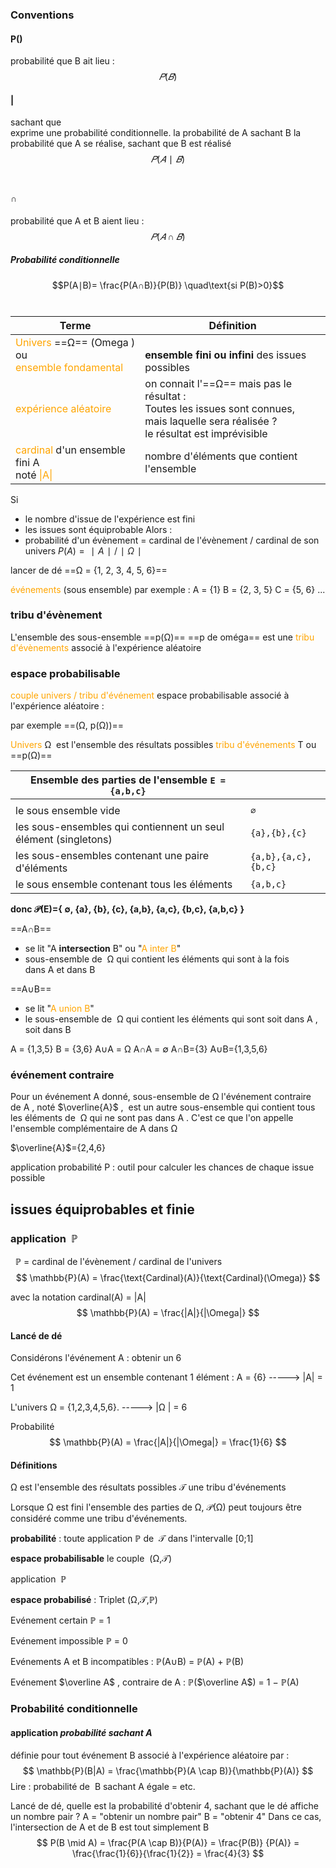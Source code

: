 ### Conventions
#### P()
probabilité que B ait lieu :
$$
𝑃
(
𝐵
)$$
#### |
sachant que<br>exprime une probabilité conditionnelle.
la probabilité de A sachant B
la probabilité que A se réalise, sachant que B est réalisé
$$
𝑃
(
𝐴
∣
𝐵
)$$
<br>


#### ∩

probabilité que A et B aient lieu :
$$𝑃
(
𝐴
∩
𝐵
)$$


##### Probabilité conditionnelle
$$P(A∣B)= \frac{P(A∩B)}{P(B)} \quad\text{si P(B)>0}$$
​ 



| Terme | Définition |
| ----- | ---------- |
|<font color="orange">Univers</font> ==Ω== (Omega )<br>ou<br><font color="orange">ensemble fondamental</font> | <br>**ensemble fini ou infini** des issues possibles |
|<font color="orange">expérience aléatoire</font> | on connait l'==Ω== mais pas  le résultat :<br>Toutes les issues sont connues,<br>mais laquelle sera  réalisée ?<br>le résultat est imprévisible |
| <font color="orange">cardinal</font> d'un ensemble fini A<br>noté <font color="orange">\|A\|</font>| nombre d'éléments que contient l'ensemble|

Si
- le nombre d'issue de l'expérience est fini
- les issues sont équiprobable
Alors :
- probabilité d'un évènement =  cardinal de l'évènement / cardinal de son univers
  $P(A)=∣A∣ / ∣Ω∣​$


lancer de dé
==Ω = {1, 2, 3, 4, 5, 6}==

<font color="orange">événements </font>(sous ensemble) par exemple :
A = {1}
B = {2, 3, 5}
C = {5, 6}
...

### tribu d'évènement

L'ensemble des sous-ensemble  ==p(Ω)==   ==p de oméga==
est une <font color="orange">tribu d'évènements</font> associé à l'expérience aléatoire

### espace probabilisable
<font color="orange">couple univers / tribu d'événement</font>
espace probabilisable associé à l'expérience aléatoire   :

par exemple ==(Ω, p(Ω))==



<font color="orange">Univers</font>  Ω  est l'ensemble des résultats possibles
	<font color="orange">tribu d'événements</font> T ou ==p(Ω)== 

| Ensemble des parties de l'ensemble `E = {a,b,c}`                |                     |
| --------------------------------------------------------------- | ------------------- |
|                                                                 |                     |
| le sous ensemble vide                                           | `∅`                 |
| les sous-ensembles qui contiennent un seul élément (singletons) | `{a},{b},{c}`       |
| les sous-ensembles contenant une paire d'éléments               | `{a,b},{a,c},{b,c}` |
| le sous ensemble contenant tous les éléments                    | `{a,b,c}`           |

**donc 𝒫(E)={ ∅, {a}, {b}, {c}, {a,b}, {a,c}, {b,c}, {a,b,c} }**


  
==A∩B== 
- se lit "A **intersection** B" ou  "<font color="orange">A inter B</font>"
- sous-ensemble de  Ω qui contient les éléments qui sont à la fois dans A et dans B

==A∪B==
- se lit "<font color="orange">A union B</font>"
- le sous-ensemble de  Ω qui contient les éléments qui sont soit dans A , soit dans B

A = {1,3,5}
B = {3,6}
A∪A = Ω
A∩A = ∅
A∩B={3}
A∪B={1,3,5,6}

### événement contraire

Pour un événement A donné, sous-ensemble de Ω
l'événement contraire de A , noté $\overline{A}$ ,  est un autre sous-ensemble
qui contient tous les éléments de  Ω qui ne sont pas dans A .
C'est ce que l'on appelle l'ensemble complémentaire de A dans Ω

$\overline{A}$={2,4,6}





application probabilité P : outil pour calculer les chances de chaque issue  possible


## issues équiprobables et finie

### application  ℙ 
  ℙ  = cardinal de l'évènement / cardinal de l'univers
  
$$ \mathbb{P}(A) = \frac{\text{Cardinal}(A)}{\text{Cardinal}(\Omega)} $$

avec la notation cardinal(A) = |A|
$$ \mathbb{P}(A) = \frac{|A|}{|\Omega|} $$


#### Lancé de dé
Considérons  l'événement A : obtenir un 6

Cet événement est un ensemble contenant 1 élément :
A = {6}       ----->       |A|  = 1
 
L'univers  Ω  = {1,2,3,4,5,6}.        ----->         |Ω |  = 6

Probabilité   
$$ \mathbb{P}(A) = \frac{|A|}{|\Omega|} = \frac{1}{6} $$




#### Définitions

Ω est l'ensemble des résultats possibles
𝒯 une tribu d'événements

Lorsque Ω est fini
l'ensemble des parties de Ω, 𝒫(Ω) peut toujours être considéré comme une tribu d'événements.

**probabilité** :
toute application ℙ de  𝒯 dans l'intervalle [0;1]

**espace probabilisable**
le couple  (Ω,𝒯) 

application  ℙ 

**espace probabilisé** :
Triplet (Ω,𝒯,ℙ)

Evénement certain  ℙ = 1

Evénement impossible  ℙ = 0

Evénements A et B incompatibles :     ℙ(A∪B) = ℙ(A) + ℙ(B)

Evénement $\overline A$ , contraire de A :      ℙ($\overline A$) = 1 − ℙ(A)


### Probabilité conditionnelle
#### application _probabilité sachant A_ 

définie pour tout événement B associé à l'expérience aléatoire par :$$ \mathbb{P}(B|A) = \frac{\mathbb{P}(A \cap B)}{\mathbb{P}(A)} $$Lire  : probabilité de  B sachant A égale = etc.


Lancé de dé, quelle est la probabilité d'obtenir 4, sachant que le dé affiche un nombre pair ?
A = "obtenir un nombre pair"
B = "obtenir 4"
Dans ce cas, l'intersection de A et de B est tout simplement B
$$
P(B \mid A) = \frac{P(A \cap B)}{P(A)} = \frac{P(B)} {P(A)} = \frac{\frac{1}{6}}{\frac{1}{2}} = \frac{4}{3}
$$
